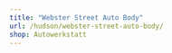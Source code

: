 ```yaml
---
title: "Webster Street Auto Body"
url: /hudson/webster-street-auto-body/
shop: Autowerkstatt
---
```

